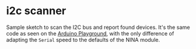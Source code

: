 # i2c scanner

Sample sketch to scan the I2C bus and report found devices. It's the 
same code as seen on the [Arduino Playground](https://playground.arduino.cc/Main/I2cScanner),
with the only difference of adapting the `Serial` speed to the defaults of the NINA module. 
